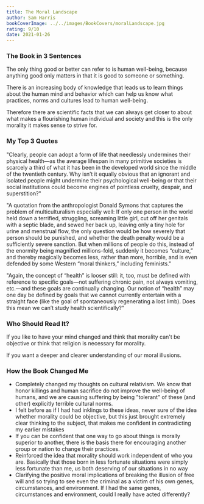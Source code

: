 ```yaml
---
title: The Moral Landscape
author: Sam Harris
bookCoverImage: ../../images/BookCovers/moralLandscape.jpg
rating: 9/10
date: 2021-01-26
---
```


### The Book in 3 Sentences

The only thing good or better can refer to is human well-being, because anything good only matters in that it is good to someone or something.

There is an increasing body of knowledge that leads us to learn things about the human mind and behavior which can help us know what practices, norms and cultures lead to human well-being.

Therefore there are scientific facts that we can always get closer to about what makes a flourishing human individual and society and this is the only morality it makes sense to strive for.


### My Top 3 Quotes

"Clearly, people can adopt a form of life that needlessly undermines their physical health—as the average lifespan in many primitive societies is scarcely a third of what it has been in the developed world since the middle of the twentieth century. Why isn’t it equally obvious that an ignorant and isolated people might undermine their psychological well-being or that their social institutions could become engines of pointless cruelty, despair, and superstition?"

"A quotation from the anthropologist Donald Symons that captures the problem of multiculturalism especially well: If only one person in the world held down a terrified, struggling, screaming little girl, cut off her genitals with a septic blade, and sewed her back up, leaving only a tiny hole for urine and menstrual flow, the only question would be how severely that person should be punished, and whether the death penalty would be a sufficiently severe sanction. But when millions of people do this, instead of the enormity being magnified millions-fold, suddenly it becomes “culture,” and thereby magically becomes less, rather than more, horrible, and is even defended by some Western “moral thinkers,” including feminists."

"Again, the concept of “health” is looser still: it, too, must be defined with reference to specific goals—not suffering chronic pain, not always vomiting, etc.—and these goals are continually changing. Our notion of “health” may one day be defined by goals that we cannot currently entertain with a straight face (like the goal of spontaneously regenerating a lost limb). Does this mean we can’t study health scientifically?"

### Who Should Read It?

If you like to have your mind changed and think that morality can't be objective or think that religion is necessary for morality.

If you want a deeper and clearer understanding of our moral illusions.


### How the Book Changed Me

- Completely changed my thoughts on cultural relativism. We know that honor killings and human sacrifice do not improve the well-being of humans, and we are causing suffering by being "tolerant" of these (and other) explicitly terrible cultural norms.
- I felt before as if I had had inklings to these ideas, never sure of the idea whether morality could be objective, but this just brought extremely clear thinking to the subject, that makes me confident in contradicting my earlier mistakes
- If you can be confident that one way to go about things is morally superior to another, there is the basis there for encouraging another group or nation to change their practices.
- Reinforced the idea that morality should work independent of who you are. Basically that those born in less fortunate situations were simply less fortunate than me, us both deserving of our situations in no way
- Clarifying the positive moral implications of breaking the illusion of free will and so trying to see even the criminal as a victim of his own genes, circumstances, and environment. If I had the same genes, circumstances and environment, could I really have acted differently?